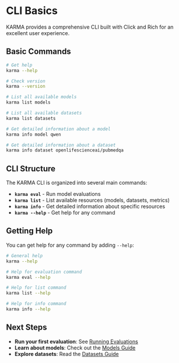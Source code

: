 # CLI Basics

KARMA provides a comprehensive CLI built with Click and Rich for an excellent user experience.

## Basic Commands

```bash
# Get help
karma --help

# Check version
karma --version

# List all available models
karma list models

# List all available datasets
karma list datasets

# Get detailed information about a model
karma info model qwen

# Get detailed information about a dataset
karma info dataset openlifescienceai/pubmedqa
```

## CLI Structure

The KARMA CLI is organized into several main commands:

- **`karma eval`** - Run model evaluations
- **`karma list`** - List available resources (models, datasets, metrics)
- **`karma info`** - Get detailed information about specific resources
- **`karma --help`** - Get help for any command

## Getting Help

You can get help for any command by adding `--help`:

```bash
# General help
karma --help

# Help for evaluation command
karma eval --help

# Help for list command
karma list --help

# Help for info command
karma info --help
```

## Next Steps

- **Run your first evaluation**: See [Running Evaluations](running-evaluations.md)
- **Learn about models**: Check out the [Models Guide](../models/overview.md)
- **Explore datasets**: Read the [Datasets Guide](datasets/datasets_overview.md)
